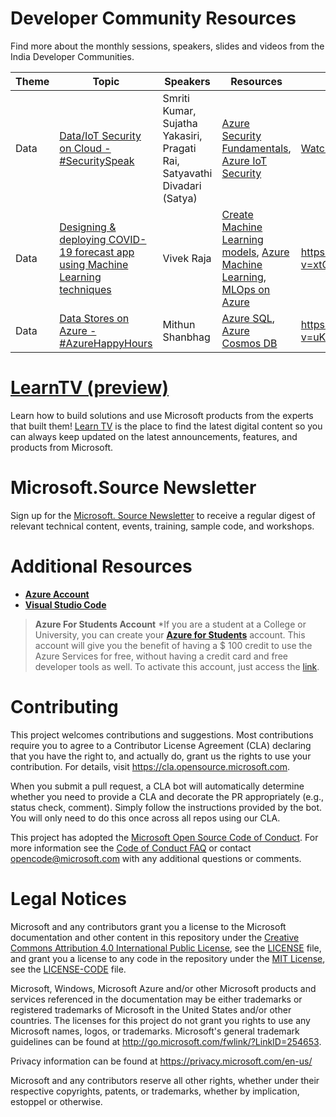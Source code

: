 # Developer Community Resources

Find more about the monthly sessions, speakers, slides and videos from the India Developer Communities. 

| Theme | Topic | Speakers | Resources | Session Video |
|---|---|---|---|---|
|  Data | [Data/IoT Security on Cloud - #SecuritySpeak](https://www.meetup.com/Microsoft-Reactor-Bangalore/events/271746745/)  |  Smriti Kumar, Sujatha Yakasiri, Pragati Rai, Satyavathi Divadari (Satya) | [Azure Security Fundamentals](https://docs.microsoft.com/en-us/azure/security/fundamentals/?WT.mc_id=-github-arsaha&wt.mc_id=AID3018158_QSG_EML_445393&ocid=AID3018158_QSG_EML_445393), [Azure IoT Security](https://azure.microsoft.com/en-us/overview/iot/security/?WT.mc_id=-github-arsaha&wt.mc_id=AID3018158_QSG_EML_445394&ocid=AID3018158_QSG_EML_445394) |  [Watch Now](https://www.youtube.com/watch?v=WldK9FKTjUU) |
|  Data | [Designing & deploying COVID-19 forecast app using Machine Learning techniques](https://www.meetup.com/Microsoft-Reactor-Bangalore/events/271746623/) | Vivek Raja  | [Create Machine Learning models](https://docs.microsoft.com/en-us/learn/paths/create-machine-learn-models/?WT.mc_id=-github-arsaha&wt.mc_id=AID3018158_QSG_EML_445395&ocid=AID3018158_QSG_EML_445395), [Azure Machine Learning](https://docs.microsoft.com/en-us/azure/machine-learning/overview-what-is-azure-ml?WT.mc_id=-github-arsaha&wt.mc_id=AID3018158_QSG_EML_445396&ocid=AID3018158_QSG_EML_445396), [MLOps on Azure](https://github.com/microsoft/MLOps) |https://www.youtube.com/watch?v=xtCdUQce9vM&feature=youtu.be  | 
|  Data | [Data Stores on Azure - #AzureHappyHours](https://www.meetup.com/Microsoft-Reactor-Bangalore/events/271748075/)  | Mithun Shanbhag  | [Azure SQL](https://docs.microsoft.com/en-us/azure/azure-sql/?WT.mc_id=-github-arsaha&wt.mc_id=AID3018158_QSG_EML_445397&ocid=AID3018158_QSG_EML_445397), [Azure Cosmos DB](https://docs.microsoft.com/en-us/azure/cosmos-db/introduction?WT.mc_id=-github-arsaha&wt.mc_id=AID3018158_QSG_EML_445398&ocid=AID3018158_QSG_EML_445398)  | https://www.youtube.com/watch?v=uK0kbAfG3fo  |

# [LearnTV (preview)](https://docs.microsoft.com/learn/tv/?WT.mc_id=-github-arsaha)

Learn how to build solutions and use Microsoft products from the experts that built them! [Learn TV](https://docs.microsoft.com/learn/tv/?WT.mc_id=-github-arsaha) is the place to find the latest digital content so you can always keep updated on the latest announcements, features, and products from Microsoft. 

# Microsoft.Source Newsletter

Sign up for the [Microsoft. Source Newsletter](https://azure.microsoft.com/en-in/resources/join-the-azure-developer-community/?wt.mc_id=AID3018158_QSG_EML_NLTR_445400&ocid=AID3018158_QSG_EML_NLTR_445400) to receive a regular digest of relevant technical content, events, training, sample code, and workshops.

# Additional Resources 

- **[Azure Account](https://azure.microsoft.com/en-us/?WT.mc_id=-github-arsaha&wt.mc_id=AID3018158_QSG_EML_445401&ocid=AID3018158_QSG_EML_445401)**
- **[Visual Studio Code](https://code.visualstudio.com/)**

> **Azure For Students Account**
*If you are a student at a College or University, you can create your **[Azure for Students](https://azure.microsoft.com/free/students/?WT.mc_id=-github-arsaha)** account. This account will give you the benefit of having a \$ 100 credit to use the Azure Services for free, without having a credit card and free developer tools as well. To activate this account, just access the [link](https://azure.microsoft.com/en-us/free/students/?WT.mc_id=-github-arsaha&wt.mc_id=AID3018158_QSG_EML_445402&ocid=AID3018158_QSG_EML_445402).


# Contributing

This project welcomes contributions and suggestions.  Most contributions require you to agree to a
Contributor License Agreement (CLA) declaring that you have the right to, and actually do, grant us
the rights to use your contribution. For details, visit https://cla.opensource.microsoft.com.

When you submit a pull request, a CLA bot will automatically determine whether you need to provide
a CLA and decorate the PR appropriately (e.g., status check, comment). Simply follow the instructions
provided by the bot. You will only need to do this once across all repos using our CLA.

This project has adopted the [Microsoft Open Source Code of Conduct](https://opensource.microsoft.com/codeofconduct/).
For more information see the [Code of Conduct FAQ](https://opensource.microsoft.com/codeofconduct/faq/) or
contact [opencode@microsoft.com](mailto:opencode@microsoft.com) with any additional questions or comments.

# Legal Notices

Microsoft and any contributors grant you a license to the Microsoft documentation and other content
in this repository under the [Creative Commons Attribution 4.0 International Public License](https://creativecommons.org/licenses/by/4.0/legalcode),
see the [LICENSE](LICENSE) file, and grant you a license to any code in the repository under the [MIT License](https://opensource.org/licenses/MIT), see the
[LICENSE-CODE](LICENSE-CODE) file.

Microsoft, Windows, Microsoft Azure and/or other Microsoft products and services referenced in the documentation
may be either trademarks or registered trademarks of Microsoft in the United States and/or other countries.
The licenses for this project do not grant you rights to use any Microsoft names, logos, or trademarks.
Microsoft's general trademark guidelines can be found at http://go.microsoft.com/fwlink/?LinkID=254653.

Privacy information can be found at https://privacy.microsoft.com/en-us/

Microsoft and any contributors reserve all other rights, whether under their respective copyrights, patents,
or trademarks, whether by implication, estoppel or otherwise.
